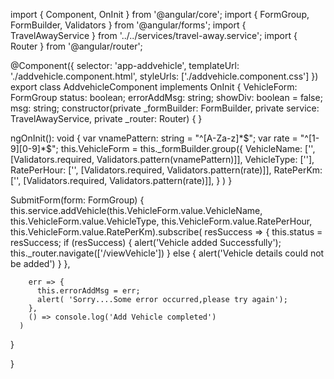 import { Component, OnInit } from '@angular/core';
import { FormGroup, FormBuilder, Validators } from '@angular/forms';
import { TravelAwayService } from '../../services/travel-away.service';
import { Router } from '@angular/router';

@Component({
  selector: 'app-addvehicle',
  templateUrl: './addvehicle.component.html',
  styleUrls: ['./addvehicle.component.css']
})
export class AddvehicleComponent implements OnInit {
  VehicleForm: FormGroup
  status: boolean;
  errorAddMsg: string;
  showDiv: boolean = false;
  msg: string;
  constructor(private _formBuilder: FormBuilder, private service: TravelAwayService, private _router: Router) { }

  ngOnInit(): void {
    var vnamePattern: string = "^[A-Za-z]*$";
    var rate = "^[1-9][0-9]*$";
    this.VehicleForm = this._formBuilder.group({
      VehicleName: ['', [Validators.required, Validators.pattern(vnamePattern)]],
      VehicleType: [''],
      RatePerHour: ['', [Validators.required, Validators.pattern(rate)]],
      RatePerKm: ['', [Validators.required, Validators.pattern(rate)]],
    }
    )
  }

  SubmitForm(form: FormGroup) {
    this.service.addVehicle(this.VehicleForm.value.VehicleName,
      this.VehicleForm.value.VehicleType, this.VehicleForm.value.RatePerHour, this.VehicleForm.value.RatePerKm).subscribe(
        resSuccess => {
          this.status = resSuccess;
          if (resSuccess) {
            alert('Vehicle added Successfully');
            this._router.navigate(['/viewVehicle'])
          }
          else {
            alert('Vehicle details could not be added')
          }
        },

        err => {
          this.errorAddMsg = err;
          alert( 'Sorry....Some error occurred,please try again');
        },
        () => console.log('Add Vehicle completed')
      )
  }

}
